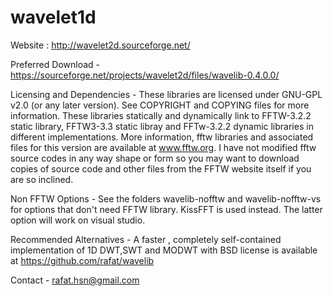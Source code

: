 # wavelet1d

Website : http://wavelet2d.sourceforge.net/

Preferred Download - https://sourceforge.net/projects/wavelet2d/files/wavelib-0.4.0.0/

Licensing and Dependencies -
These libraries are licensed under GNU-GPL v2.0 (or any later version). See COPYRIGHT and COPYING files for more information. These libraries statically and dynamically link to FFTW-3.2.2 static library, FFTW3-3.3 static libray and FFTw-3.2.2 dynamic libraries in different implementations. More information, fftw libraries and associated files for this version are available at www.fftw.org. I have not modified fftw source codes in any way shape or form so you may want to download copies of source code and other files from the FFTW website itself if you are so inclined.

Non FFTW Options - See the folders wavelib-nofftw and wavelib-nofftw-vs for options that don't need FFTW library. KissFFT is used instead. The latter option will work on visual studio.

Recommended Alternatives - A faster , completely self-contained implementation of 1D DWT,SWT and MODWT with BSD license is available at https://github.com/rafat/wavelib

Contact - rafat.hsn@gmail.com
